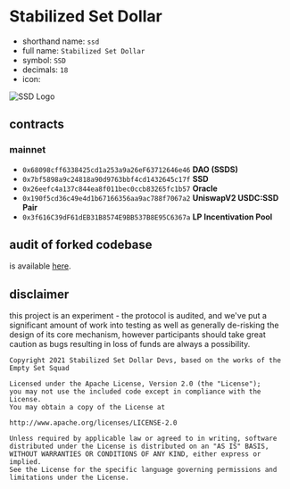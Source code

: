 # Stabilized Set Dollar

- shorthand name: `ssd`
- full name: `Stabilized Set Dollar`
- symbol: `SSD`
- decimals: `18`
- icon:

![SSD Logo](https://stabilizedset.finance/hero.png)

## contracts
### mainnet
- `0x68098cff6338425cd1a253a9a26eF63712646e46` **DAO (SSDS)**
- `0x7bf5898a9c24818a90d9763bbf4cd1432645c17f` **SSD**
- `0x26eefc4a137c844ea8f011bec0ccb83265fc1b57` **Oracle**
- `0x190f5cd36c49e4d1b67166356aa9ac788f7067a2` **UniswapV2 USDC:SSD Pair**
- `0x3f616C39dF61dEB31B8574E9BB537B8E95C6367a` **LP Incentivation Pool**

## audit of forked codebase

is available [here](https://github.com/https://github.com/stabilizedset/ssd-protocol/blob/master/audit/REP-Dollar-06-11-20.pdf).

## disclaimer
this project is an experiment - the protocol is audited, and we've put a significant amount of work into testing as well as generally de-risking the design of its core mechanism, however participants should take great caution as bugs resulting in loss of funds are always a possibility.

```
Copyright 2021 Stabilized Set Dollar Devs, based on the works of the Empty Set Squad

Licensed under the Apache License, Version 2.0 (the "License");
you may not use the included code except in compliance with the License.
You may obtain a copy of the License at

http://www.apache.org/licenses/LICENSE-2.0

Unless required by applicable law or agreed to in writing, software
distributed under the License is distributed on an "AS IS" BASIS,
WITHOUT WARRANTIES OR CONDITIONS OF ANY KIND, either express or implied.
See the License for the specific language governing permissions and
limitations under the License.
```